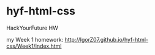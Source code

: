 # hyf-html-css
HackYourFuture HW

my Week 1 homework:   http://IgorZ07.github.io/hyf-html-css/Week1/index.html
    
